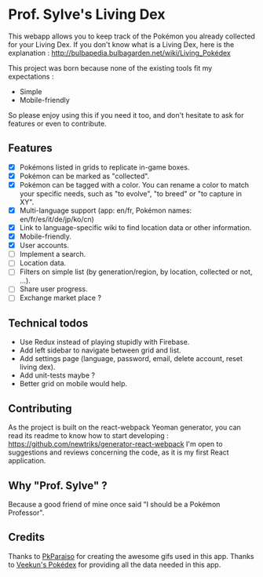Prof. Sylve's Living Dex
========================

This webapp allows you to keep track of the Pokémon you already collected for your Living Dex.
If you don't know what is a Living Dex, here is the explanation : http://bulbapedia.bulbagarden.net/wiki/Living_Pokédex

This project was born because none of the existing tools fit my expectations :

- Simple
- Mobile-friendly

So please enjoy using this if you need it too, and don't hesitate to ask for features or even to contribute.

## Features

- [x] Pokémons listed in grids to replicate in-game boxes.
- [x] Pokémon can be marked as "collected".
- [x] Pokémon can be tagged with a color. You can rename a color to match your specific needs, such as "to evolve", "to breed" or "to capture in XY".
- [x] Multi-language support (app: en/fr, Pokémon names: en/fr/es/it/de/jp/ko/cn)
- [x] Link to language-specific wiki to find location data or other information.
- [x] Mobile-friendly.
- [x] User accounts.
- [ ] Implement a search.
- [ ] Location data.
- [ ] Filters on simple list (by generation/region, by location, collected or not, ...).
- [ ] Share user progress.
- [ ] Exchange market place ?

## Technical todos

- Use Redux instead of playing stupidly with Firebase.
- Add left sidebar to navigate between grid and list.
- Add settings page (language, password, email, delete account, reset living dex).
- Add unit-tests maybe ?
- Better grid on mobile would help.

## Contributing

As the project is built on the react-webpack Yeoman generator, you can read its readme to know how to start developing : https://github.com/newtriks/generator-react-webpack
I'm open to suggestions and reviews concerning the code, as it is my first React application.

## Why "Prof. Sylve" ?

Because a good friend of mine once said "I should be a Pokémon Professor".

## Credits

Thanks to [PkParaiso](http://www.pkparaiso.com/) for creating the awesome gifs used in this app.
Thanks to [Veekun's Pokédex](https://github.com/veekun/pokedex) for providing all the data needed in this app.
